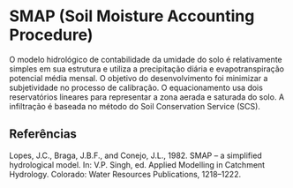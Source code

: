 # SMAP (Soil Moisture Accounting Procedure)

O modelo hidrológico de contabilidade da umidade do solo é relativamente simples em sua estrutura e utiliza a precipitação diária e evapotranspiração potencial média mensal. O objetivo do desenvolvimento foi minimizar a subjetividade no processo de calibração. O equacionamento usa dois reservatórios lineares para representar a zona aerada e saturada do solo. A infiltração é baseada no método do Soil Conservation Service (SCS).

## Referências

Lopes, J.C., Braga, J.B.F., and Conejo, J.L., 1982. SMAP – a simplified hydrological model. In: V.P. Singh, ed. Applied Modelling in Catchment Hydrology. Colorado: Water Resources Publications, 1218–1222.

